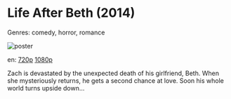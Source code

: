 # Life After Beth (2014)

Genres: comedy, horror, romance

![poster](http://image.tmdb.org/t/p/w500/8SBHU1oLnj6gurSR9o5EQGCPrCK.jpg)

en:
  [720p](magnet:?xt=urn:btih:C573D72B1CCFE4E4E993B50437A09B730EB26B85&tr=udp://glotorrents.pw:6969/announce&tr=udp://tracker.opentrackr.org:1337/announce&tr=udp://torrent.gresille.org:80/announce&tr=udp://tracker.openbittorrent.com:80&tr=udp://tracker.coppersurfer.tk:6969&tr=udp://tracker.leechers-paradise.org:6969&tr=udp://p4p.arenabg.ch:1337&tr=udp://tracker.internetwarriors.net:1337)
  [1080p](magnet:?xt=urn:btih:C8C05AACC496FC045B5470328B2DD8967B988D02&tr=udp://glotorrents.pw:6969/announce&tr=udp://tracker.opentrackr.org:1337/announce&tr=udp://torrent.gresille.org:80/announce&tr=udp://tracker.openbittorrent.com:80&tr=udp://tracker.coppersurfer.tk:6969&tr=udp://tracker.leechers-paradise.org:6969&tr=udp://p4p.arenabg.ch:1337&tr=udp://tracker.internetwarriors.net:1337)
  


Zach is devastated by the unexpected death of his girlfriend, Beth. When she mysteriously returns, he gets a second chance at love. Soon his whole world turns upside down...